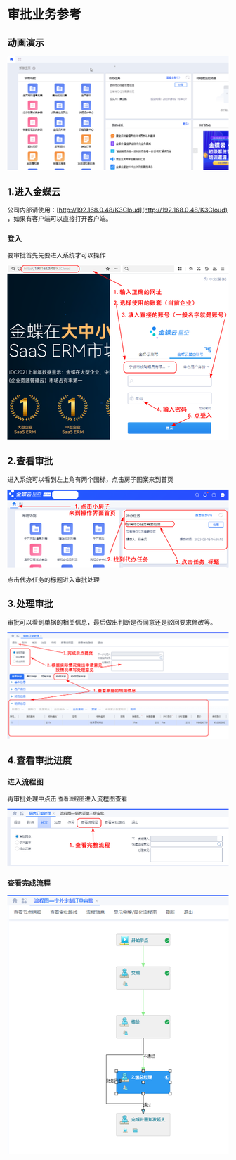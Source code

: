 

# 审批业务参考



## 动画演示

![image-20230816110525671](./审批业务-imgs/如何审批.gif)

## 1.进入金蝶云

公司内部请使用：[http://192.168.0.48/K3Cloud](http://192.168.0.48/K3Cloud) ，如果有客户端可以直接打开客户端。

### 登入

要审批首先先要进入系统才可以操作





![image-20230816110525671](./审批业务-imgs/image-20230816110525671.png)







## 2.查看审批

进入系统可以看到左上角有两个图标，点击房子图案来到首页

![image-20230816111317160](./审批业务-imgs/image-20230816111317160.png)

点击代办任务的标题进入审批处理



## 3.处理审批







审批可以看到单据的相关信息，最后做出判断是否同意还是驳回要求修改等。



![image-20230816112017013](./审批业务-imgs/image-20230816112017013.png)



## 4.查看审批进度

### 进入流程图

再审批处理中点击 `查看流程图`进入流程图查看

![image-20230816112838153](./审批业务-imgs/image-20230816112838153.png)



### 查看完成流程





![image-20230816112531448](./审批业务-imgs/image-20230816112531448.png)

